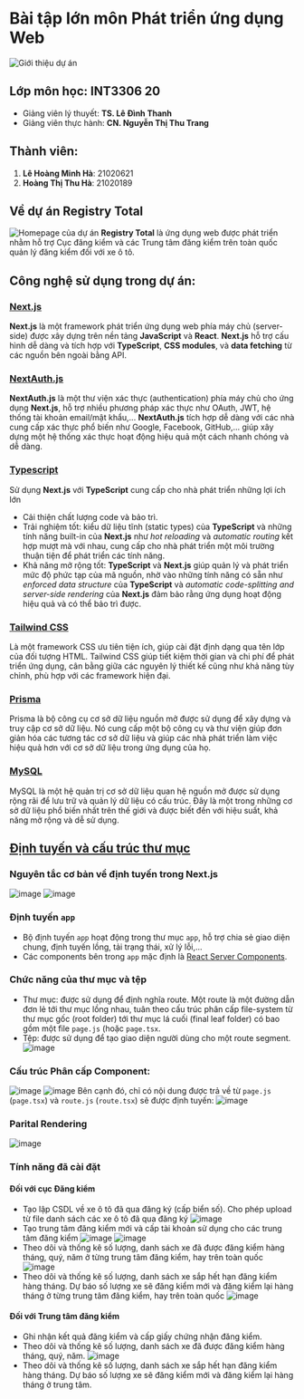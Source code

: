 # Bài tập lớn môn Phát triển ứng dụng Web

![Giới thiệu dự án](https://github.com/thrillim/registry-total/assets/40814521/ee891557-855c-4c23-9121-c2c560a54955)

## Lớp môn học: INT3306 20
- Giảng viên lý thuyết: **TS. Lê Đình Thanh**
- Giảng viên thực hành: **CN. Nguyễn Thị Thu Trang**

## Thành viên:
1. **Lê Hoàng Minh Hà**: 21020621
2. **Hoàng Thị Thu Hà**: 21020189

## Về dự án Registry Total
![Homepage của dự án](https://github.com/thrillim/registry-total/assets/40814521/febef42b-f3b1-4190-b7ae-dc6e6e618fe4)
**Registry Total** là ứng dụng web được phát triển nhằm hỗ trợ Cục đăng kiểm và các Trung tâm đăng kiểm trên toàn quốc quản lý đăng kiểm đối với xe ô tô.

## Công nghệ sử dụng trong dự án:
### [Next.js](https://nextjs.org/)
**Next.js** là một framework phát triển ứng dụng web phía máy chủ (server-side) được xây dựng trên nền tảng **JavaScript** và **React**. **Next.js** hỗ trợ cấu hình dễ dàng và tích hợp với **TypeScript**, **CSS modules**, và **data fetching** từ các nguồn bên ngoài bằng API.

### [NextAuth.js](https://next-auth.js.org/)
**NextAuth.js** là một thư viện xác thực (authentication) phía máy chủ cho ứng dụng **Next.js**, hỗ trợ nhiều phương pháp xác thực như OAuth, JWT, hệ thống tài khoản email/mật khẩu,... **NextAuth.js** tích hợp dễ dàng với các nhà cung cấp xác thực phổ biến như Google, Facebook, GitHub,... giúp xây dựng một hệ thống xác thực hoạt động hiệu quả một cách nhanh chóng và dễ dàng.

### [Typescript](https://www.typescriptlang.org/)
Sử dụng **Next.js** với **TypeScript** cung cấp cho nhà phát triển những lợi ích lớn
- Cải thiện chất lượng code và bảo trì.
- Trải nghiệm tốt: kiểu dữ liệu tĩnh (static types) của **TypeScript** và những tính năng built-in của **Next.js** như *hot reloading* và *automatic routing* kết hợp mượt mà với nhau, cung cấp cho nhà phát triển một môi trường thuận tiện để phát triển các tính năng.
- Khả năng mở rộng tốt: **TypeScript** và **Next.js** giúp quản lý và phát triển mức độ phức tạp của mã nguồn, nhờ vào những tính năng có sẵn như *enforced data structure* của **TypeScript** và *automatic code-splitting and server-side rendering* của **Next.js** đảm bảo rằng ứng dụng hoạt động hiệu quả và có thể bảo trì được.

### [Tailwind CSS](https://tailwindcss.com/)
Là một framework CSS ưu tiên tiện ích, giúp cài đặt định dạng qua tên lớp của đối tượng HTML. Tailwind CSS giúp tiết kiệm thời gian và chi phí để phát triển ứng dụng, cân bằng giữa các nguyên lý thiết kế cũng như khả năng tùy chỉnh, phù hợp với các framework hiện đại.

### [Prisma](https://www.prisma.io/)
Prisma là bộ công cụ cơ sở dữ liệu nguồn mở được sử dụng để xây dựng và truy cập cơ sở dữ liệu. Nó cung cấp một bộ công cụ và thư viện giúp đơn giản hóa các tương tác cơ sở dữ liệu và giúp các nhà phát triển làm việc hiệu quả hơn với cơ sở dữ liệu trong ứng dụng của họ.

### [MySQL](https://www.mysql.com/)
MySQL là một hệ quản trị cơ sở dữ liệu quan hệ nguồn mở được sử dụng rộng rãi để lưu trữ và quản lý dữ liệu có cấu trúc. Đây là một trong những cơ sở dữ liệu phổ biến nhất trên thế giới và được biết đến với hiệu suất, khả năng mở rộng và dễ sử dụng.

## [Định tuyến và cấu trúc thư mục](https://nextjs.org/docs/app/building-your-application/routing)
### Nguyên tắc cơ bản về định tuyến trong Next.js
![image](https://github.com/thrillim/registry-total/assets/40814521/4b34d169-315b-4d2d-be3c-60c235cb308d)
![image](https://github.com/thrillim/registry-total/assets/40814521/601cc991-c5a6-4f90-86d0-d4e6f7fe1da8)
### Định tuyến `app`
- Bộ định tuyến `app` hoạt động trong thư mục `app`, hỗ trợ chia sẻ giao diện chung, định tuyến lồng, tải trạng thái, xử lý lỗi,...
- Các components bên trong `app` mặc định là [React Server Components](https://nextjs.org/docs/getting-started/react-essentials#server-components).
### Chức năng của thư mục và tệp
- Thư mục: được sử dụng để định nghĩa route. Một route là một đường dẫn đơn lẻ tới thư mục lồng nhau, tuân theo cấu trúc phân cấp file-system từ thư mục gốc (root folder) tới thư mục lá cuối (final leaf folder) có bao gồm một file `page.js` (hoặc `page.tsx`.
- Tệp: được sử dụng để tạo giao diện người dùng cho một route segment.
![image](https://github.com/thrillim/registry-total/assets/40814521/d2165105-d579-4da6-adae-838bff3f5adf)
### Cấu trúc Phân cấp Component:
![image](https://github.com/thrillim/registry-total/assets/40814521/8c6aba78-6c8d-4108-afa3-31f8f928b054)
![image](https://github.com/thrillim/registry-total/assets/40814521/342cfa66-7880-4ba5-9183-dea5f53b3941)
Bên cạnh đó, chỉ có nội dung được trả về từ `page.js` (`page.tsx`) và `route.js` (`route.tsx`) sẽ được định tuyến:
![image](https://github.com/thrillim/registry-total/assets/40814521/639ce726-5242-4705-ba40-e2f562b08d2c)
### Parital Rendering
![image](https://github.com/thrillim/registry-total/assets/40814521/2ab41b9f-36f4-4388-9450-e5436390d6d2)

### Tính năng đã cài đặt
#### Đối với cục Đăng kiểm
- Tạo lập CSDL về xe ô tô đã qua đăng ký (cấp biển số). Cho phép upload từ file danh sách các xe ô tô đã qua đăng ký
![image](https://github.com/thrillim/registry-total/assets/40814521/2fb6cac4-876e-4637-a70b-ecc77b5f9ee2)
- Tạo trung tâm đăng kiểm mới và cấp tài khoản sử dụng cho các trung tâm đăng kiểm
![image](https://github.com/thrillim/registry-total/assets/40814521/067d3991-50f0-4438-945e-e16c3185da57)
![image](https://github.com/thrillim/registry-total/assets/40814521/32cb720f-668e-4e65-afae-ed53e997a80d)
- Theo dõi và thống kê số lượng, danh sách xe đã được đăng kiểm hàng tháng, quý, năm ở từng trung tâm đăng kiểm, hay trên toàn quốc
![image](https://github.com/thrillim/registry-total/assets/40814521/91bd6dbe-794f-4548-b937-b92600c90cdc)
- Theo dõi và thống kê số lượng, danh sách xe sắp hết hạn đăng kiểm hàng tháng. Dự báo số lượng xe sẽ đăng kiểm mới và đăng kiểm lại hàng tháng ở từng trung tâm đăng kiểm, hay trên toàn quốc
![image](https://github.com/thrillim/registry-total/assets/40814521/5b259faf-1a93-4b13-b088-2b1410f0d7fd)
#### Đối với Trung tâm đăng kiểm
- Ghi nhận kết quả đăng kiểm và cấp giấy chứng nhận đăng kiểm.
- Theo dõi và thống kê số lượng, danh sách xe đã được đăng kiểm hàng tháng, quý, năm.
![image](https://github.com/thrillim/registry-total/assets/40814521/6f8b0ba1-ac2f-46a0-95ef-b2a5686b57be)
- Theo dõi và thống kê số lượng, danh sách xe sắp hết hạn đăng kiểm hàng tháng. Dự báo số lượng xe sẽ đăng kiểm mới và đăng kiểm lại hàng tháng ở trung tâm.
